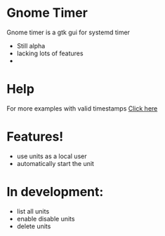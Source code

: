 # Gnome Timer

Gnome timer is a gtk gui for systemd timer

  - Still alpha
  - lacking lots of features
  - 
  
# Help
For more examples with valid timestamps [Click here](https://www.freedesktop.org/software/systemd/man/systemd.time.html)
# Features!

  - use units as a local user
  - automatically start the unit


# In development:
  - list all units
  - enable disable units
  - delete units
